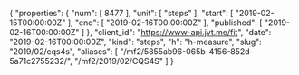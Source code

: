 {
  "properties": {
    "num": [
      8477
    ],
    "unit": [
      "steps"
    ],
    "start": [
      "2019-02-15T00:00:00Z"
    ],
    "end": [
      "2019-02-16T00:00:00Z"
    ],
    "published": [
      "2019-02-16T00:00:00Z"
    ]
  },
  "client_id": "https://www-api.jvt.me/fit",
  "date": "2019-02-16T00:00:00Z",
  "kind": "steps",
  "h": "h-measure",
  "slug": "2019/02/cqs4s",
  "aliases": [
    "/mf2/5855ab96-065b-4156-852d-5a71c2755232/",
    "/mf2/2019/02/CQS4S"
  ]
}
